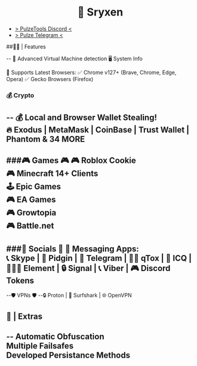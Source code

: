 <a id="top"></a>
<h1 align="center">
🔮 Sryxen
</h1>

 - [> PulzeTools Discord <](https://discord.gg/ahHWMAPU33)
 - [> Pulze Telegram <](https://t.me/pulzetools)

##🥷🏻 | Features

--
🛜 Advanced Virtual Machine detection
🖥️ System Info

🚀 Supports Latest Browsers:
✅ Chrome v127+ (Brave, Chrome, Edge, Opera)
✅ Gecko Browsers (Firefox)

### 💰 Crypto
--
💰 Local and Browser Wallet Stealing! <br>
🔥 Exodus | MetaMask | CoinBase | Trust Wallet | Phantom & 34 MORE <br>
--
###🎮 Games 🎮
🎮 Roblox Cookie <br>
🎮 Minecraft 14+ Clients <br>
🕹 Epic Games <br>
🎮 EA Games <br>
🎮 Growtopia <br>
🎮 Battle.net <br>
--
###💬 Socials 💬
💬 Messaging Apps: <br>
📞 Skype | 🐧 Pidgin | 📱 Telegram | 🧑‍💻 qTox | 💬 ICQ | 🧑‍🤝‍🧑 Element | 🔒 Signal | 📞 Viber | 🎮 Discord Tokens <br>
--
--🛡 VPNs 🛡
--🔒 Proton | 🌊 Surfshark | 🌐 OpenVPN <br>


## 🐀 | Extras
--
Automatic Obfuscation <br>
Multiple Failsafes <br>
Developed Persistance Methods <br>
--
